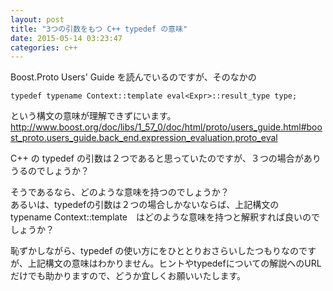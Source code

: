 ```yaml
---
layout: post
title: "3つの引数をもつ C++ typedef の意味"
date: 2015-05-14 03:23:47
categories: c++
---
```

<p>Boost.Proto Users' Guide を読んでいるのですが、そのなかの</p>

<pre><code>typedef typename Context::template eval&lt;Expr&gt;::result_type type;
</code></pre>

<p>という構文の意味が理解できずにいます。<br>
<a href="http://www.boost.org/doc/libs/1_57_0/doc/html/proto/users_guide.html#boost_proto.users_guide.back_end.expression_evaluation.proto_eval">http://www.boost.org/doc/libs/1_57_0/doc/html/proto/users_guide.html#boost_proto.users_guide.back_end.expression_evaluation.proto_eval</a></p>

<p>C++ の typedef の引数は２つであると思っていたのですが、３つの場合がありうるのでしょうか？</p>

<p>そうであるなら、どのような意味を持つのでしょうか？<br>
あるいは、typedefの引数は２つの場合しかないならば、上記構文の　typename Context::template　はどのような意味を持つと解釈すれば良いのでしょうか？</p>

<p>恥ずかしながら、typedef の使い方にをひととりおさらいしたつもりなのですが、上記構文の意味はわかりません。ヒントやtypedefについての解説へのURLだけでも助かりますので、どうか宜しくお願いいたします。</p>
